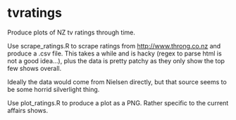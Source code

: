 # tvratings

Produce plots of NZ tv ratings through time.

Use scrape_ratings.R to scrape ratings from http://www.throng.co.nz
and produce a .csv file. This takes a while and is hacky (regex to parse
html is not a good idea...), plus the data is pretty patchy as they
only show the top few shows overall.

Ideally the data would come from Nielsen directly, but that source seems
to be some horrid silverlight thing.

Use plot_ratings.R to produce a plot as a PNG. Rather specific to the
current affairs shows.
